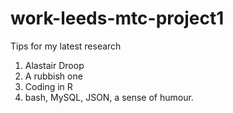 # work-leeds-mtc-project1
Tips for my latest research

1. Alastair Droop
2. A rubbish one
3. Coding in R
4. bash, MySQL, JSON, a sense of humour.
